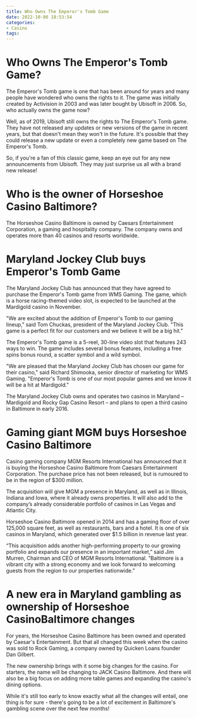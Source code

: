 ```yaml
---
title: Who Owns The Emperor's Tomb Game
date: 2022-10-06 18:53:54
categories:
- Casino
tags:
---
```



#  Who Owns The Emperor's Tomb Game?

The Emperor's Tomb game is one that has been around for years and many people have wondered who owns the rights to it. The game was initially created by Activision in 2003 and was later bought by Ubisoft in 2006. So, who actually owns the game now?

Well, as of 2019, Ubisoft still owns the rights to The Emperor's Tomb game. They have not released any updates or new versions of the game in recent years, but that doesn't mean they won't in the future. It's possible that they could release a new update or even a completely new game based on The Emperor's Tomb.

So, if you're a fan of this classic game, keep an eye out for any new announcements from Ubisoft. They may just surprise us all with a brand new release!

#  Who is the owner of Horseshoe Casino Baltimore?

The Horseshoe Casino Baltimore is owned by Caesars Entertainment Corporation, a gaming and hospitality company. The company owns and operates more than 40 casinos and resorts worldwide.

#  Maryland Jockey Club buys Emperor's Tomb Game

The Maryland Jockey Club has announced that they have agreed to purchase the Emperor's Tomb game from WMS Gaming. The game, which is a horse racing-themed video slot, is expected to be launched at the Mardigold casino in November.

"We are excited about the addition of Emperor's Tomb to our gaming lineup," said Tom Chuckas, president of the Maryland Jockey Club. "This game is a perfect fit for our customers and we believe it will be a big hit."

The Emperor's Tomb game is a 5-reel, 30-line video slot that features 243 ways to win. The game includes several bonus features, including a free spins bonus round, a scatter symbol and a wild symbol.

"We are pleased that the Maryland Jockey Club has chosen our game for their casino," said Richard Shimooka, senior director of marketing for WMS Gaming. "Emperor's Tomb is one of our most popular games and we know it will be a hit at Mardigold."

The Maryland Jockey Club owns and operates two casinos in Maryland – Mardigold and Rocky Gap Casino Resort – and plans to open a third casino in Baltimore in early 2016.

#  Gaming giant MGM buys Horseshoe Casino Baltimore

Casino gaming company MGM Resorts International has announced that it is buying the Horseshoe Casino Baltimore from Caesars Entertainment Corporation. The purchase price has not been released, but is rumoured to be in the region of $300 million.

The acquisition will give MGM a presence in Maryland, as well as in Illinois, Indiana and Iowa, where it already owns properties. It will also add to the company’s already considerable portfolio of casinos in Las Vegas and Atlantic City.

Horseshoe Casino Baltimore opened in 2014 and has a gaming floor of over 125,000 square feet, as well as restaurants, bars and a hotel. It is one of six casinos in Maryland, which generated over $1.5 billion in revenue last year.

“This acquisition adds another high-performing property to our growing portfolio and expands our presence in an important market,” said Jim Murren, Chairman and CEO of MGM Resorts International. “Baltimore is a vibrant city with a strong economy and we look forward to welcoming guests from the region to our properties nationwide.”

#  A new era in Maryland gambling as ownership of Horseshoe CasinoBaltimore changes

For years, the Horseshoe Casino Baltimore has been owned and operated by Caesar's Entertainment. But that all changed this week when the casino was sold to Rock Gaming, a company owned by Quicken Loans founder Dan Gilbert.

The new ownership brings with it some big changes for the casino. For starters, the name will be changing to JACK Casino Baltimore. And there will also be a big focus on adding more table games and expanding the casino's dining options.

While it's still too early to know exactly what all the changes will entail, one thing is for sure - there's going to be a lot of excitement in Baltimore's gambling scene over the next few months!